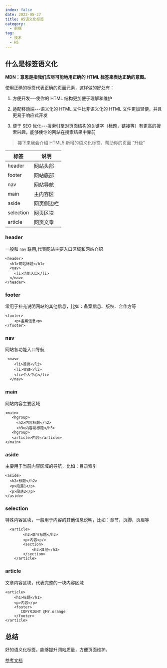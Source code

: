 ```yaml
---
index: false
date: 2022-05-27
title: H5语义化标签
category:
  - 前端
tag:
  - 技术
  - H5
---
```


## 什么是标签语义化

**MDN：意思是指我们应尽可能地用正确的 HTML 标签来表达正确的意图。**

使用正确的标签代表正确的页面元素，这样做的好处有：

1. 方便开发---使你的 HTML 结构更加便于理解和维护

2. 适配移动端---语义化的 HTML 文件比非语义化的 HTML 文件更加轻便，并且更易于响应式开发

3. 便于 SEO 优化---搜索引擎对页面结构的关键字（标题，链接等）有更高的搜索兴趣，能够使你的网站在搜索结果中靠前

> 接下来我会介绍 HTML5 新增的语义化标签，帮助你的页面 “升级”

| 标签      | 说明       |
| --------- | ---------- |
| header    | 网站头部   |
| footer    | 网站底部   |
| nav       | 网站导航   |
| main      | 主内容区   |
| aside     | 网页侧边栏 |
| selection | 网页区块   |
| article   | 网页文章   |

### header

一般和 `nav` 联用,代表网站主要入口区域和网站介绍

```
<header>
  <h1>网站标题</h1>
  <nav>
    <li>功能入口</li>
  </nav>
</header>
```

### footer

常用于补充说明网站的其他信息，比如：备案信息、版权、合作方等

```
<footer>
    <p>备案信息<p>
</footer>
```

### nav

网站各功能入口导航

```
 <nav>
    <li>首页</li>
    <li>收藏</li>
    <li>个人中心</li>
  </nav>
```

### main

网站内容主要区域

```
<main>
   <hgroup>
     <h2>内容标题</h2>
     <h3>内容副标题</h3>
   <hgroup>
   <article>内容</article>
</main>
```

### aside

主要用于当前内容区域的导航，比如：目录索引

```
<aside>
  <h2>标题</h2>
  <p>段落1</p>
  <p>段落2</p>
</aside>
```

### selection

特殊内容区块，一般用于内容的其他信息说明，比如：章节，页脚，页眉等

```
  <article>
        <h2>章节标题</h2>
        <p>内容<p/>
        <section>
            <h3>其他</h3>
        </section>
    </article>
```

### article

文章内容区块，代表完整的一块内容区域

```
<article>
    <h1>标题</h1>
    <p>内容</p>
    <footer>
       COPYRIGHT @Mr.orange
    </footer>
</article>
```

## 总结

好的语义化标签，能够提升网站质量，方便页面维护。

[参考文档](https://developer.mozilla.org/zh-CN/docs/Learn/AccessibilityHTML)
